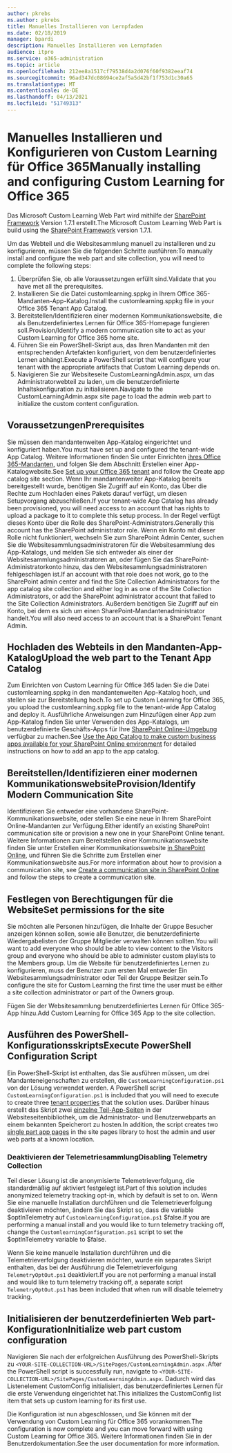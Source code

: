 ```yaml
---
author: pkrebs
ms.author: pkrebs
title: Manuelles Installieren von Lernpfaden
ms.date: 02/18/2019
manager: bpardi
description: Manuelles Installieren von Lernpfaden
audience: itpro
ms.service: o365-administration
ms.topic: article
ms.openlocfilehash: 212ee8a1517cf79538d4a2d076f60f9382eeaf74
ms.sourcegitcommit: 96ad347dc08694ce2af5a5d42bf1f753d1c30a65
ms.translationtype: MT
ms.contentlocale: de-DE
ms.lasthandoff: 04/13/2021
ms.locfileid: "51749313"
---
```

# <a name="manually-installing-and-configuring-custom-learning-for-office-365"></a><span data-ttu-id="fcc01-103">Manuelles Installieren und Konfigurieren von Custom Learning für Office 365</span><span class="sxs-lookup"><span data-stu-id="fcc01-103">Manually installing and configuring Custom Learning for Office 365</span></span>

<span data-ttu-id="fcc01-104">Das Microsoft Custom Learning Web Part wird mithilfe der [SharePoint Framework](/sharepoint/dev/spfx/sharepoint-framework-overview) Version 1.7.1 erstellt.</span><span class="sxs-lookup"><span data-stu-id="fcc01-104">The Microsoft Custom Learning Web Part is build using the [SharePoint Framework](/sharepoint/dev/spfx/sharepoint-framework-overview) version 1.7.1.</span></span>

<span data-ttu-id="fcc01-105">Um das Webteil und die Websitesammlung manuell zu installieren und zu konfigurieren, müssen Sie die folgenden Schritte ausführen:</span><span class="sxs-lookup"><span data-stu-id="fcc01-105">To manually install and configure the web part and site collection, you will need to complete the following steps:</span></span>

1. <span data-ttu-id="fcc01-106">Überprüfen Sie, ob alle Voraussetzungen erfüllt sind.</span><span class="sxs-lookup"><span data-stu-id="fcc01-106">Validate that you have met all the prerequisites.</span></span>
1. <span data-ttu-id="fcc01-107">Installieren Sie die Datei customlearning.sppkg in Ihrem Office 365-Mandanten-App-Katalog.</span><span class="sxs-lookup"><span data-stu-id="fcc01-107">Install the customlearning.sppkg file in your Office 365 Tenant App Catalog.</span></span>
1. <span data-ttu-id="fcc01-108">Bereitstellen/Identifizieren einer modernen Kommunikationswebsite, die als Benutzerdefiniertes Lernen für Office 365-Homepage fungieren soll.</span><span class="sxs-lookup"><span data-stu-id="fcc01-108">Provision/Identify a modern communication site to act as your Custom Learning for Office 365 home site.</span></span>
1. <span data-ttu-id="fcc01-109">Führen Sie ein PowerShell-Skript aus, das Ihren Mandanten mit den entsprechenden Artefakten konfiguriert, von dem benutzerdefiniertes Lernen abhängt.</span><span class="sxs-lookup"><span data-stu-id="fcc01-109">Execute a PowerShell script that will configure your tenant with the appropriate artifacts that Custom Learning depends on.</span></span>
1. <span data-ttu-id="fcc01-110">Navigieren Sie zur Websiteseite CustomLearningAdmin.aspx, um das Administratorwebteil zu laden, um die benutzerdefinierte Inhaltskonfiguration zu initialisieren.</span><span class="sxs-lookup"><span data-stu-id="fcc01-110">Navigate to the CustomLearningAdmin.aspx site page to load the admin web part to initialize the custom content configuration.</span></span>

## <a name="prerequisites"></a><span data-ttu-id="fcc01-111">Voraussetzungen</span><span class="sxs-lookup"><span data-stu-id="fcc01-111">Prerequisites</span></span>

<span data-ttu-id="fcc01-112">Sie müssen den mandantenweiten App-Katalog eingerichtet und konfiguriert haben.</span><span class="sxs-lookup"><span data-stu-id="fcc01-112">You must have set up and configured the tenant-wide App Catalog.</span></span> <span data-ttu-id="fcc01-113">Weitere Informationen finden Sie unter Einrichten [ihres Office 365-Mandanten,](/sharepoint/dev/spfx/set-up-your-developer-tenant#create-app-catalog-site) und folgen Sie dem Abschnitt Erstellen einer App-Katalogwebsite.</span><span class="sxs-lookup"><span data-stu-id="fcc01-113">See [Set up your Office 365 tenant](/sharepoint/dev/spfx/set-up-your-developer-tenant#create-app-catalog-site) and follow the Create app catalog site section.</span></span> <span data-ttu-id="fcc01-114">Wenn Ihr mandantenweiter App-Katalog bereits bereitgestellt wurde, benötigen Sie Zugriff auf ein Konto, das Über die Rechte zum Hochladen eines Pakets darauf verfügt, um diesen Setupvorgang abzuschließen.</span><span class="sxs-lookup"><span data-stu-id="fcc01-114">If your tenant-wide App Catalog has already been provisioned, you will need access to an account that has rights to upload a package to it to complete this setup process.</span></span> <span data-ttu-id="fcc01-115">In der Regel verfügt dieses Konto über die Rolle des SharePoint-Administrators.</span><span class="sxs-lookup"><span data-stu-id="fcc01-115">Generally this account has the SharePoint administrator role.</span></span> <span data-ttu-id="fcc01-116">Wenn ein Konto mit dieser Rolle nicht funktioniert, wechseln Sie zum SharePoint Admin Center, suchen Sie die Websitesammlungsadministratoren für die Websitesammlung des App-Katalogs, und melden Sie sich entweder als einer der Websitesammlungsadministratoren an, oder fügen Sie das SharePoint-Administratorkonto hinzu, das den Websitesammlungsadministratoren fehlgeschlagen ist.</span><span class="sxs-lookup"><span data-stu-id="fcc01-116">If an account with that role does not work, go to the SharePoint admin center and find the Site Collection Administrators for the app catalog site collection and either log in as one of the Site Collection Administrators, or add the SharePoint administrator account that failed to the Site Collection Administrators.</span></span> <span data-ttu-id="fcc01-117">Außerdem benötigen Sie Zugriff auf ein Konto, bei dem es sich um einen SharePoint-Mandantenadministrator handelt.</span><span class="sxs-lookup"><span data-stu-id="fcc01-117">You will also need access to an account that is a SharePoint Tenant Admin.</span></span>

## <a name="upload-the-web-part-to-the-tenant-app-catalog"></a><span data-ttu-id="fcc01-118">Hochladen des Webteils in den Mandanten-App-Katalog</span><span class="sxs-lookup"><span data-stu-id="fcc01-118">Upload the web part to the Tenant App Catalog</span></span>

<span data-ttu-id="fcc01-119">Zum Einrichten von Custom Learning für Office 365 laden Sie die Datei customlearning.sppkg in den mandantenweiten App-Katalog hoch, und stellen sie zur Bereitstellung hoch.</span><span class="sxs-lookup"><span data-stu-id="fcc01-119">To set up Custom Learning for Office 365, you upload the customlearning.sppkg file to the tenant-wide App Catalog and deploy it.</span></span> <span data-ttu-id="fcc01-120">Ausführliche Anweisungen zum Hinzufügen einer App zum App-Katalog finden Sie unter Verwenden des App-Katalogs, um benutzerdefinierte Geschäfts-Apps für Ihre [SharePoint Online-Umgebung](/sharepoint/use-app-catalog) verfügbar zu machen.</span><span class="sxs-lookup"><span data-stu-id="fcc01-120">See [Use the App Catalog to make custom business apps available for your SharePoint Online environment](/sharepoint/use-app-catalog) for detailed instructions on how to add an app to the app catalog.</span></span>

## <a name="provisionidentify-modern-communication-site"></a><span data-ttu-id="fcc01-121">Bereitstellen/Identifizieren einer modernen Kommunikationswebsite</span><span class="sxs-lookup"><span data-stu-id="fcc01-121">Provision/Identify Modern Communication Site</span></span>

<span data-ttu-id="fcc01-122">Identifizieren Sie entweder eine vorhandene SharePoint-Kommunikationswebsite, oder stellen Sie eine neue in Ihrem SharePoint Online-Mandanten zur Verfügung.</span><span class="sxs-lookup"><span data-stu-id="fcc01-122">Either identify an existing SharePoint communication site or provision a new one in your SharePoint Online tenant.</span></span> <span data-ttu-id="fcc01-123">Weitere Informationen zum Bereitstellen einer Kommunikationswebsite finden Sie unter Erstellen einer Kommunikationswebsite [in SharePoint Online,](https://support.office.com/article/create-a-communication-site-in-sharepoint-online-7fb44b20-a72f-4d2c-9173-fc8f59ba50eb) und führen Sie die Schritte zum Erstellen einer Kommunikationswebsite aus.</span><span class="sxs-lookup"><span data-stu-id="fcc01-123">For more information about how to provision a communication site, see [Create a communication site in SharePoint Online](https://support.office.com/article/create-a-communication-site-in-sharepoint-online-7fb44b20-a72f-4d2c-9173-fc8f59ba50eb) and follow the steps to create a communication site.</span></span>

## <a name="set-permissions-for-the-site"></a><span data-ttu-id="fcc01-124">Festlegen von Berechtigungen für die Website</span><span class="sxs-lookup"><span data-stu-id="fcc01-124">Set permissions for the site</span></span>

<span data-ttu-id="fcc01-125">Sie möchten alle Personen hinzufügen, die Inhalte der Gruppe Besucher anzeigen können sollen, sowie alle Benutzer, die benutzerdefinierte Wiedergabelisten der Gruppe Mitglieder verwalten können sollten.</span><span class="sxs-lookup"><span data-stu-id="fcc01-125">You will want to add everyone who should be able to view content to the Visitors group and everyone who should be able to administer custom playlists to the Members group.</span></span> <span data-ttu-id="fcc01-126">Um die Website für benutzerdefiniertes Lernen zu konfigurieren, muss der Benutzer zum ersten Mal entweder Ein Websitesammlungsadministrator oder Teil der Gruppe Besitzer sein.</span><span class="sxs-lookup"><span data-stu-id="fcc01-126">To configure the site for Custom Learning the first time the user must be either a site collection administrator or part of the Owners group.</span></span>

<span data-ttu-id="fcc01-127">Fügen Sie der Websitesammlung benutzerdefiniertes Lernen für Office 365-App hinzu.</span><span class="sxs-lookup"><span data-stu-id="fcc01-127">Add Custom Learning for Office 365 App to the site collection.</span></span>

## <a name="execute-powershell-configuration-script"></a><span data-ttu-id="fcc01-128">Ausführen des PowerShell-Konfigurationsskripts</span><span class="sxs-lookup"><span data-stu-id="fcc01-128">Execute PowerShell Configuration Script</span></span>

<span data-ttu-id="fcc01-129">Ein PowerShell-Skript ist enthalten, das Sie ausführen müssen, um drei Mandanteneigenschaften zu erstellen, die `CustomLearningConfiguration.ps1` von der Lösung verwendet werden. [](/sharepoint/dev/spfx/tenant-properties)</span><span class="sxs-lookup"><span data-stu-id="fcc01-129">A PowerShell script `CustomLearningConfiguration.ps1` is included that you will need to execute to create three [tenant properties](/sharepoint/dev/spfx/tenant-properties) that the solution uses.</span></span> <span data-ttu-id="fcc01-130">Darüber hinaus erstellt das Skript zwei [einzelne Teil-App-Seiten](/sharepoint/dev/spfx/web-parts/single-part-app-pages) in der Websiteseitenbibliothek, um die Administrator- und Benutzerwebparts an einem bekannten Speicherort zu hosten.</span><span class="sxs-lookup"><span data-stu-id="fcc01-130">In addition, the script creates two [single part app pages](/sharepoint/dev/spfx/web-parts/single-part-app-pages) in the site pages library to host the admin and user web parts at a known location.</span></span>

### <a name="disabling-telemetry-collection"></a><span data-ttu-id="fcc01-131">Deaktivieren der Telemetriesammlung</span><span class="sxs-lookup"><span data-stu-id="fcc01-131">Disabling Telemetry Collection</span></span>

<span data-ttu-id="fcc01-132">Teil dieser Lösung ist die anonymisierte Telemetrieverfolgung, die standardmäßig auf aktiviert festgelegt ist.</span><span class="sxs-lookup"><span data-stu-id="fcc01-132">Part of this solution includes anonymized telemetry tracking opt-in, which by default is set to on.</span></span> <span data-ttu-id="fcc01-133">Wenn Sie eine manuelle Installation durchführen und die Telemetrieverfolgung deaktivieren möchten, ändern Sie das Skript so, dass die variable $optInTelemetry auf `CustomlearningConfiguration.ps1` $false.</span><span class="sxs-lookup"><span data-stu-id="fcc01-133">If you are performing a manual install and you would like to turn telemetry tracking off, change the `CustomlearningConfiguration.ps1` script to set the $optInTelemetry variable to $false.</span></span>

<span data-ttu-id="fcc01-134">Wenn Sie keine manuelle Installation durchführen und die Telemetrieverfolgung deaktivieren möchten, wurde ein separates Skript enthalten, das bei der Ausführung die Telemetrieverfolgung `TelemetryOptOut.ps1` deaktiviert.</span><span class="sxs-lookup"><span data-stu-id="fcc01-134">If you are not performing a manual install and would like to turn telemetry tracking off, a separate script `TelemetryOptOut.ps1` has been included that when run will disable telemetry tracking.</span></span>

## <a name="initialize-web-part-custom-configuration"></a><span data-ttu-id="fcc01-135">Initialisieren der benutzerdefinierten Web part-Konfiguration</span><span class="sxs-lookup"><span data-stu-id="fcc01-135">Initialize web part custom configuration</span></span>

<span data-ttu-id="fcc01-136">Navigieren Sie nach der erfolgreichen Ausführung des PowerShell-Skripts zu `<YOUR-SITE-COLLECTION-URL>/SitePages/CustomLearningAdmin.aspx` .</span><span class="sxs-lookup"><span data-stu-id="fcc01-136">After the PowerShell script is successfully run, navigate to `<YOUR-SITE-COLLECTION-URL>/SitePages/CustomLearningAdmin.aspx`.</span></span> <span data-ttu-id="fcc01-137">Dadurch wird das Listenelement CustomConfig initialisiert, das benutzerdefiniertes Lernen für die erste Verwendung eingerichtet hat.</span><span class="sxs-lookup"><span data-stu-id="fcc01-137">This initializes the CustomConfig list item that sets up custom learning for its first use.</span></span>

<span data-ttu-id="fcc01-138">Die Konfiguration ist nun abgeschlossen, und Sie können mit der Verwendung von Custom Learning für Office 365 vorankommen.</span><span class="sxs-lookup"><span data-stu-id="fcc01-138">The configuration is now complete and you can move forward with using Custom Learning for Office 365.</span></span> <span data-ttu-id="fcc01-139">Weitere Informationen finden Sie in der Benutzerdokumentation.</span><span class="sxs-lookup"><span data-stu-id="fcc01-139">See the user documentation for more information.</span></span>
